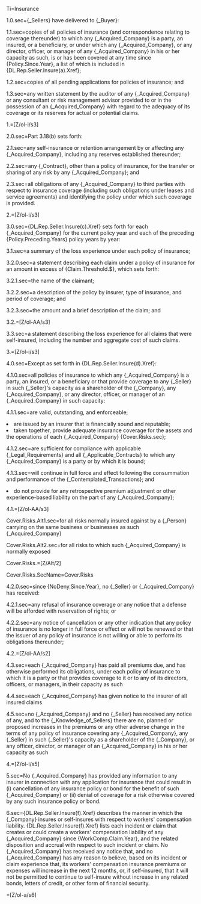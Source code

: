 Ti=Insurance

1.0.sec={_Sellers} have delivered to {_Buyer}:

1.1.sec=copies of all policies of insurance (and correspondence relating to coverage thereunder) to which any {_Acquired_Company} is a party, an insured, or a beneficiary, or under which any {_Acquired_Company}, or any director, officer, or manager of any {_Acquired_Company} in his or her capacity as such, is or has been covered at any time since {Policy.Since.Year}, a list of which is included in {DL.Rep.Seller.Insure(a).Xref};

1.2.sec=copies of all pending applications for policies of insurance; and

1.3.sec=any written statement by the auditor of any {_Acquired_Company} or any consultant or risk management advisor provided to or in the possession of an {_Acquired_Company} with regard to the adequacy of its coverage or its reserves for actual or potential claims.

1.=[Z/ol-i/s3]

2.0.sec=Part 3.18(b) sets forth:

2.1.sec=any self-insurance or retention arrangement by or affecting any {_Acquired_Company}, including any reserves established thereunder;

2.2.sec=any {_Contract}, other than a policy of insurance, for the transfer or sharing of any risk by any {_Acquired_Company}; and

2.3.sec=all obligations of any {_Acquired_Company} to third parties with respect to insurance coverage (including such obligations under leases and service agreements) and identifying the policy under which such coverage is provided.

2.=[Z/ol-i/s3]

3.0.sec={DL.Rep.Seller.Insure(c).Xref} sets forth for each {_Acquired_Company} for the current policy year and each of the preceding {Policy.Preceding.Years} policy years by year:

3.1.sec=a summary of the loss experience under each policy of insurance;

3.2.0.sec=a statement describing each claim under a policy of insurance for an amount in excess of {Claim.Threshold.$}, which sets forth:

3.2.1.sec=the name of the claimant;

3.2.2.sec=a description of the policy by insurer, type of insurance, and period of coverage; and

3.2.3.sec=the amount and a brief description of the claim; and

3.2.=[Z/ol-AA/s3]

3.3.sec=a statement describing the loss experience for all claims that were self-insured, including the number and aggregate cost of such claims.

3.=[Z/ol-i/s3]

4.0.sec=Except as set forth in {DL.Rep.Seller.Insure(d).Xref}:

4.1.0.sec=all policies of insurance to which any {_Acquired_Company} is a party, an insured, or a beneficiary or that provide coverage to any {_Seller} in such {_Seller}'s capacity as a shareholder of the {_Company}, any {_Acquired_Company}, or any director, officer, or manager of an {_Acquired_Company} in such capacity:

4.1.1.sec=are valid, outstanding, and enforceable;<li>are issued by an insurer that is financially sound and reputable;<li>taken together, provide adequate insurance coverage for the assets and the operations of each {_Acquired_Company} {Cover.Risks.sec};

4.1.2.sec=are sufficient for compliance with applicable {_Legal_Requirements} and all {_Applicable_Contracts} to which any {_Acquired_Company} is a party or by which it is bound;

4.1.3.sec=will continue in full force and effect following the consummation and performance of the {_Contemplated_Transactions}; and<li>do not provide for any retrospective premium adjustment or other experience-based liability on the part of any {_Acquired_Company};

4.1.=[Z/ol-AA/s3]

Cover.Risks.Alt1.sec=for all risks normally insured against by a {_Person} carrying on the same business or businesses as such {_Acquired_Company}

Cover.Risks.Alt2.sec=for all risks to which such {_Acquired_Company} is normally exposed

Cover.Risks.=[Z/Alt/2]

Cover.Risks.SecName=Cover.Risks

4.2.0.sec=since {NoDeny.Since.Year}, no {_Seller} or {_Acquired_Company} has received:

4.2.1.sec=any refusal of insurance coverage or any notice that a defense will be afforded with reservation of rights; or

4.2.2.sec=any notice of cancellation or any other indication that any policy of insurance is no longer in full force or effect or will not be renewed or that the issuer of any policy of insurance is not willing or able to perform its obligations thereunder;

4.2.=[Z/ol-AA/s2]

4.3.sec=each {_Acquired_Company} has paid all premiums due, and has otherwise performed its obligations, under each policy of insurance to which it is a party or that provides coverage to it or to any of its directors, officers, or managers, in their capacity as such

4.4.sec=each {_Acquired_Company} has given notice to the insurer of all insured claims

4.5.sec=no {_Acquired_Company} and no {_Seller} has received any notice of any, and to the {_Knowledge_of_Sellers} there are no, planned or proposed increases in the premiums or any other adverse change in the terms of any policy of insurance covering any {_Acquired_Company}, any {_Seller} in such {_Seller}'s capacity as a shareholder of the {_Company}, or any officer, director, or manager of an {_Acquired_Company} in his or her capacity as such

4.=[Z/ol-i/s5]

5.sec=No {_Acquired_Company} has provided any information to any insurer in connection with any application for insurance that could result in (i) cancellation of any insurance policy or bond for the benefit of such {_Acquired_Company} or (ii) denial of coverage for a risk otherwise covered by any such insurance policy or bond.

6.sec={DL.Rep.Seller.Insure(f).Xref} describes the manner in which the {_Company} insures or self-insures with respect to workers' compensation liability.  {DL.Rep.Seller.Insure(f).Xref} lists each incident or claim that creates or could create a workers' compensation liability of any {_Acquired_Company} since {WorkComp.Claim.Year}, and the related disposition and accrual with respect to such incident or claim.  No {_Acquired_Company} has received any notice that, and no {_Acquired_Company} has any reason to believe, based on its incident or claim experience that, its workers' compensation insurance premiums or expenses will increase in the next 12 months, or, if self-insured, that it will not be permitted to continue to self-insure without increase in any related bonds, letters of credit, or other form of financial security.

=[Z/ol-a/s6]
